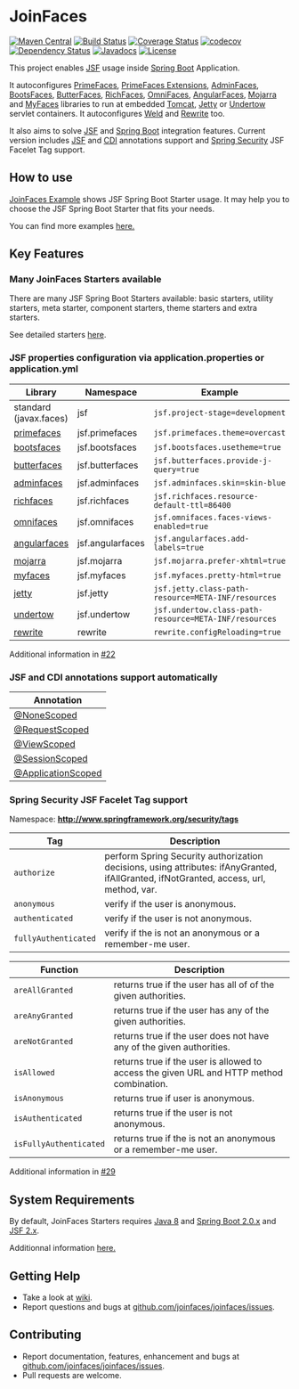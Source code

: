 JoinFaces
=============================
[![Maven Central](https://maven-badges.herokuapp.com/maven-central/org.joinfaces/jsf-spring-boot-starter/badge.svg)](https://maven-badges.herokuapp.com/maven-central/org.joinfaces/jsf-spring-boot-starter)
[![Build Status](https://travis-ci.org/joinfaces/joinfaces.svg?branch=master)](https://travis-ci.org/joinfaces/joinfaces)
[![Coverage Status](https://coveralls.io/repos/github/joinfaces/joinfaces/badge.svg?branch=master)](https://coveralls.io/github/joinfaces/joinfaces?branch=master)
[![codecov](https://codecov.io/gh/joinfaces/joinfaces/branch/master/graph/badge.svg)](https://codecov.io/gh/joinfaces/joinfaces)
[![Dependency Status](https://www.versioneye.com/user/projects/5a8df1f00fb24f3b75808959/badge.svg?style=flat)](https://www.versioneye.com/user/projects/5a8df1f00fb24f3b75808959)
[![Javadocs](http://javadoc.io/badge/org.joinfaces/joinfaces-build.svg)](http://javadoc.io/doc/org.joinfaces/joinfaces-build)
[![License](http://img.shields.io/:license-apache-blue.svg)](http://www.apache.org/licenses/LICENSE-2.0.html)

This project enables [JSF](http://www.oracle.com/technetwork/java/javaee/javaserverfaces-139869.html) usage inside [Spring Boot](http://projects.spring.io/spring-boot/) Application.

It autoconfigures [PrimeFaces](http://primefaces.org/), [PrimeFaces Extensions](http://primefaces-extensions.github.io/), [AdminFaces](https://adminfaces.github.io/site/), [BootsFaces](http://bootsfaces.net/), [ButterFaces](http://butterfaces.org/), [RichFaces](https://github.com/richfaces/richfaces), [OmniFaces](http://omnifaces.org/), [AngularFaces](http://angularfaces.net/), [Mojarra](https://javaserverfaces.java.net/) and [MyFaces](http://myfaces.apache.org/) libraries to run at embedded [Tomcat](http://tomcat.apache.org/), [Jetty](http://www.eclipse.org/jetty) or [Undertow](http://undertow.io) servlet containers. It autoconfigures [Weld](http://weld.cdi-spec.org) and [Rewrite](https://www.ocpsoft.org/rewrite/) too.

It also aims to solve [JSF](http://www.oracle.com/technetwork/java/javaee/javaserverfaces-139869.html) and [Spring Boot](http://projects.spring.io/spring-boot/) integration features. Current version includes [JSF](http://www.oracle.com/technetwork/java/javaee/javaserverfaces-139869.html) and [CDI](http://www.cdi-spec.org/) annotations support and [Spring Security](http://projects.spring.io/spring-security/) JSF Facelet Tag support.

## How to use

[JoinFaces Example](https://github.com/joinfaces/joinfaces-maven-jar-example) shows JSF Spring Boot Starter usage. It may help you to choose the JSF Spring Boot Starter that fits your needs.

You can find more examples [here.](https://github.com/joinfaces/joinfaces/wiki/Examples-of-JoinFaces-usage)

## Key Features

### Many JoinFaces Starters available

There are many JSF Spring Boot Starters available: basic starters, utility starters, meta starter, component starters, theme starters and extra starters.

See detailed starters [here](https://github.com/joinfaces/joinfaces/wiki/JoinFaces-Starters-3.x).

### JSF properties configuration via application.properties or application.yml

Library | Namespace | Example
------------ | ------------- | ---------
standard (javax.faces) | jsf | `jsf.project-stage=development`
[primefaces](http://primefaces.org/) | jsf.primefaces | `jsf.primefaces.theme=overcast`
[bootsfaces](http://bootsfaces.net/) | jsf.bootsfaces | `jsf.bootsfaces.usetheme=true`
[butterfaces](http://butterfaces.org/) | jsf.butterfaces | `jsf.butterfaces.provide-j-query=true`
[adminfaces](http://adminfaces.github.io/site/) | jsf.adminfaces | `jsf.adminfaces.skin=skin-blue`
[richfaces](https://github.com/richfaces/richfaces) | jsf.richfaces | `jsf.richfaces.resource-default-ttl=86400`
[omnifaces](http://omnifaces.org/) | jsf.omnifaces | `jsf.omnifaces.faces-views-enabled=true`
[angularfaces](http://angularfaces.net/) | jsf.angularfaces | `jsf.angularfaces.add-labels=true`
[mojarra](https://javaserverfaces.java.net/) | jsf.mojarra | `jsf.mojarra.prefer-xhtml=true`
[myfaces](http://myfaces.apache.org/) | jsf.myfaces | `jsf.myfaces.pretty-html=true`
[jetty](http://www.eclipse.org/jetty) | jsf.jetty | `jsf.jetty.class-path-resource=META-INF/resources`
[undertow](http://undertow.io) | jsf.undertow | `jsf.undertow.class-path-resource=META-INF/resources`
[rewrite](https://www.ocpsoft.org/rewrite/) | rewrite | `rewrite.configReloading=true`

Additional information in [#22](https://github.com/joinfaces/joinfaces/issues/22)

### JSF and CDI annotations support automatically

Annotation |
------- |
[@NoneScoped](http://docs.oracle.com/javaee/7/api/javax/faces/bean/NoneScoped.html) |
[@RequestScoped](http://docs.oracle.com/javaee/7/api/javax/enterprise/context/RequestScoped.html) |
[@ViewScoped](http://docs.oracle.com/javaee/7/api/javax/faces/view/ViewScoped.html) |
[@SessionScoped](http://docs.oracle.com/javaee/7/api/javax/enterprise/context/SessionScoped.html) |
[@ApplicationScoped](http://docs.oracle.com/javaee/7/api/javax/enterprise/context/ApplicationScoped.html) |

### Spring Security JSF Facelet Tag support

Namespace: **http://www.springframework.org/security/tags**

Tag | Description
------------ | -------------
`authorize` | perform Spring Security authorization decisions, using attributes: ifAnyGranted, ifAllGranted, ifNotGranted, access, url, method, var.
`anonymous` | verify if the user is anonymous.
`authenticated` | verify if the user is not anonymous.
`fullyAuthenticated` | verify if the is not an anonymous or a remember-me user.

Function | Description
------------ | -------------
`areAllGranted` | returns true if the user has all of of the given authorities.
`areAnyGranted` | returns true if the user has any of the given authorities.
`areNotGranted` | returns true if the user does not have any of the given authorities.
`isAllowed` | returns true if the user is allowed to access the given URL and HTTP method combination.
`isAnonymous` | returns true if user is anonymous.
`isAuthenticated` | returns true if the user is not anonymous.
`isFullyAuthenticated` | returns true if the is not an anonymous or a remember-me user.

Additional information in [#29](https://github.com/joinfaces/joinfaces/issues/29)

## System Requirements

By default, JoinFaces Starters requires [Java 8](http://java.com) and [Spring Boot 2.0.x](http://projects.spring.io/spring-boot/) and [JSF 2.x](https://javaserverfaces.github.io/). 

Additionnal information [here.](https://github.com/joinfaces/joinfaces/wiki/System-Requirements)

## Getting Help

* Take a look at [wiki](https://github.com/joinfaces/joinfaces/wiki).
* Report questions and bugs at [github.com/joinfaces/joinfaces/issues](https://github.com/joinfaces/joinfaces/issues).

## Contributing

* Report documentation, features, enhancement and bugs at [github.com/joinfaces/joinfaces/issues](https://github.com/joinfaces/joinfaces/issues).
* Pull requests are welcome.
